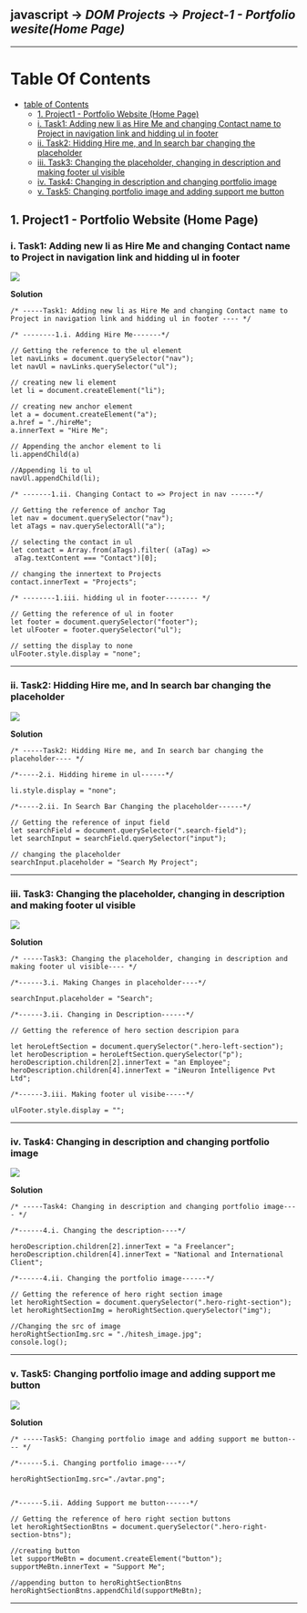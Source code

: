 ## javascript -> <em>DOM Projects </em> -> <em>Project-1 - Portfolio wesite(Home Page)</em>

<hr/>

# Table Of Contents
- [table of Contents](#table-of-contents)
    - [1. Project1 - Portfolio Website (Home Page)](#1-project1---portfolio-website-home-page)
    - [i. Task1: Adding new li as Hire Me and changing Contact name to Project in navigation link and hidding ul in footer](#i-task1-adding-new-li-as-hire-me-and-changing-contact-name-to-project-in-navigation-link-and-hidding-ul-in-footer)
    - [ii. Task2: Hidding Hire me, and In search bar changing the placeholder](#ii-task2-hidding-hire-me-and-in-search-bar-changing-the-placeholder)
    - [iii. Task3: Changing the placeholder, changing in description and making footer ul visible](#iii-task3-changing-the-placeholder-changing-in-description-and-making-footer-ul-visible)
    - [iv. Task4: Changing in description and changing portfolio image](#iv-task4-changing-in-description-and-changing-portfolio-image)
    - [v. Task5: Changing portfolio image and adding support me button](#v-task5-changing-portfolio-image-and-adding-support-me-button)


## 1. Project1 - Portfolio Website (Home Page)

### i. Task1: Adding new li as Hire Me and changing Contact name to Project in navigation link and hidding ul in footer

![](../00.%20Output/01.Project1-Portfolio%20Website(Home)/01.Task1.png)

**Solution**
 
```
/* -----Task1: Adding new li as Hire Me and changing Contact name to Project in navigation link and hidding ul in footer ---- */

/* --------1.i. Adding Hire Me-------*/

// Getting the reference to the ul element
let navLinks = document.querySelector("nav");
let navUl = navLinks.querySelector("ul");

// creating new li element
let li = document.createElement("li");

// creating new anchor element
let a = document.createElement("a");
a.href = "./hireMe";
a.innerText = "Hire Me";

// Appending the anchor element to li
li.appendChild(a)

//Appending li to ul
navUl.appendChild(li);

/* -------1.ii. Changing Contact to => Project in nav ------*/

// Getting the reference of anchor Tag
let nav = document.querySelector("nav");
let aTags = nav.querySelectorAll("a");

// selecting the contact in ul
let contact = Array.from(aTags).filter( (aTag) =>
 aTag.textContent === "Contact")[0];

// changing the innertext to Projects
contact.innerText = "Projects";

/* --------1.iii. hidding ul in footer-------- */

// Getting the reference of ul in footer
let footer = document.querySelector("footer");
let ulFooter = footer.querySelector("ul");

// setting the display to none
ulFooter.style.display = "none";
```

<hr/>

### ii. Task2: Hidding Hire me, and In search bar changing the placeholder

![](../00.%20Output/01.Project1-Portfolio%20Website(Home)/02.Task2.png)

**Solution**
 
```
/* -----Task2: Hidding Hire me, and In search bar changing the placeholder---- */

/*-----2.i. Hidding hireme in ul------*/

li.style.display = "none";

/*-----2.ii. In Search Bar Changing the placeholder------*/

// Getting the reference of input field
let searchField = document.querySelector(".search-field");
let searchInput = searchField.querySelector("input");

// changing the placeholder
searchInput.placeholder = "Search My Project";
```

<hr/>

### iii. Task3: Changing the placeholder, changing in description and making footer ul visible

![](../00.%20Output/01.Project1-Portfolio%20Website(Home)/03.Task3.png)

**Solution**
 
```
/* -----Task3: Changing the placeholder, changing in description and making footer ul visible---- */

/*------3.i. Making Changes in placeholder----*/

searchInput.placeholder = "Search";

/*------3.ii. Changing in Description------*/

// Getting the reference of hero section descripion para

let heroLeftSection = document.querySelector(".hero-left-section");
let heroDescription = heroLeftSection.querySelector("p");
heroDescription.children[2].innerText = "an Employee";
heroDescription.children[4].innerText = "iNeuron Intelligence Pvt Ltd";

/*------3.iii. Making footer ul visibe-----*/

ulFooter.style.display = "";
```

<hr/>

### iv. Task4: Changing in description and changing portfolio image

![](../00.%20Output/01.Project1-Portfolio%20Website(Home)/04.Task4.png)

**Solution**
 
```
/* -----Task4: Changing in description and changing portfolio image---- */

/*------4.i. Changing the description----*/

heroDescription.children[2].innerText = "a Freelancer";
heroDescription.children[4].innerText = "National and International Client";

/*------4.ii. Changing the portfolio image------*/

// Getting the reference of hero right section image 
let heroRightSection = document.querySelector(".hero-right-section");
let heroRightSectionImg = heroRightSection.querySelector("img");

//Changing the src of image
heroRightSectionImg.src = "./hitesh_image.jpg";
console.log();
```

<hr/>

### v. Task5: Changing portfolio image and adding support me button

![](../00.%20Output/01.Project1-Portfolio%20Website(Home)/05.Task5.png)

**Solution**
 
```
/* -----Task5: Changing portfolio image and adding support me button---- */

/*------5.i. Changing portfolio image----*/

heroRightSectionImg.src="./avtar.png";


/*------5.ii. Adding Support me button------*/

// Getting the reference of hero right section buttons
let heroRightSectionBtns = document.querySelector(".hero-right-section-btns");

//creating button
let supportMeBtn = document.createElement("button");
supportMeBtn.innerText = "Support Me";

//appending button to heroRightSectionBtns
heroRightSectionBtns.appendChild(supportMeBtn);
```

<hr/>